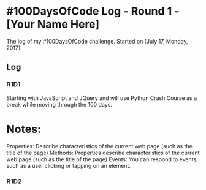 # #100DaysOfCode Log - Round 1 - [Your Name Here]

The log of my #100DaysOfCode challenge. Started on [July 17, Monday, 2017].

## Log

### R1D1
Starting with JavaScript and JQuery and will use Python Crash Course as a break while moving through the 100 days.
# Notes:
  Properties: Describe characteristics of the current web page (such as the title of the page)
  Methods:    Properties describe characteristics of the current web page (such as the title of the page)
  Events:     You can respond to events, such as a user clicking or tapping on an element.
  
### R1D2
